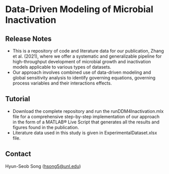 # Data-Driven Modeling of Microbial Inactivation
## Release Notes
 - This is a repository of code and literature data for our publication, Zhang et al. (2021), where we offer a systematic and generalizable pipeline for high-throughput development of microbial growth and inactivation models applicable to various types of datasets.
 - Our approach involves combined use of data-driven modeling and global sensitivity analysis to identify governing equations, governing process variables and their interactions effects. 
## Tutorial
 - Download the complete repository and run the runDDM4Inactivation.mlx file for a comprehensive step-by-step implementation of our approach in the form of a MATLAB® Live Script that generates all the results and figures found in the publication. 
 - Literature data used in this study is given in ExperimentalDataset.xlsx file. 
## Contact
Hyun-Seob Song (hsong5@unl.edu)
